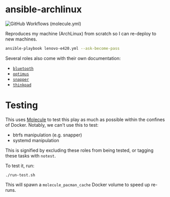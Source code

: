 # ansible-archlinux

![GitHub Workflows (molecule.yml)](https://github.com/AlexandreCarlton/ansible-archlinux/actions/workflows/molecule.yml/badge.svg)

Reproduces my machine (ArchLinux) from scratch so I can re-deploy to new machines.

```bash
ansible-playbook lenovo-e420.yml --ask-become-pass
```

Several roles also come with their own documentation:

 - [`bluetooth`](roles/bluetooth)
 - [`optimus`](roles/optimus)
 - [`snapper`](roles/snapper)
 - [`thinkpad`](roles/thinkpad)

# Testing

This uses [Molecule](https://molecule.readthedocs.io/) to test this play as
much as possible within the confines of Docker. Notably, we can't use this to
test:

- btrfs manipulation (e.g. snapper)
- systemd manipulation

This is signified by excluding these roles from being tested, or tagging these
tasks with `notest`.

To test it, run:

    ./run-test.sh

This will spawn a `molecule_pacman_cache` Docker volume to speed up re-runs.
